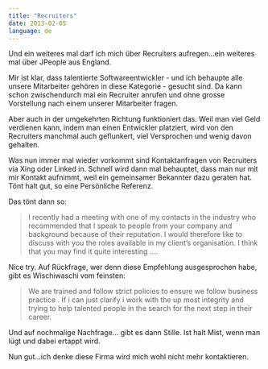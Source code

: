 ```yaml
---
title: "Recruiters"
date: 2013-02-05
language: de
---
```


Und ein weiteres mal darf ich mich über Recruiters aufregen…ein weiteres mal über JPeople aus England.

Mir ist klar, dass talentierte Softwareentwickler - und ich behaupte alle unsere Mitarbeiter gehören in diese Kategorie - gesucht sind. Da kann schon zwischendurch mal ein Recruiter anrufen und ohne grosse Vorstellung nach einem unserer Mitarbeiter fragen.

Aber auch in der umgekehrten Richtung funktioniert das. Weil man viel Geld verdienen kann, indem man einen Entwickler platziert, wird von den Recruiters manchmal auch geflunkert, viel Versprochen und wenig davon gehalten.

Was nun immer mal wieder vorkommt sind Kontaktanfragen von Recruiters via Xing oder Linked in. Schnell wird dann mal behauptet, dass man nur mit mir Kontakt aufnimmt, weil ein gemeinsamer Bekannter dazu geraten hat. Tönt halt gut, so eine Persönliche Referenz.

Das tönt dann so:

> I recently had a meeting with one of my contacts in the industry who recommended that I speak to people from your company and background because of their reputation. I would therefore like to discuss with you the roles available in my client’s organisation. I think that you may find it quite interesting ….

Nice try. Auf Rückfrage, wer denn diese Empfehlung ausgesprochen habe, gibt es Wischiwaschi vom feinsten:

> We are trained and follow strict policies to ensure we follow business practice . If i can just clarify i work with the up most integrity and trying to help talented people in the search for the next step in their career.

Und auf nochmalige Nachfrage… gibt es dann Stille. Ist halt Mist, wenn man lügt und dabei ertappt wird.

Nun gut…ich denke diese Firma wird mich wohl nicht mehr kontaktieren.
